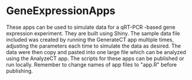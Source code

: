 # GeneExpressionApps
These apps can be used to simulate data for a qRT-PCR -based gene expression experiment. They are built using Shiny. The sample data file included was created by running the GenerateCT app multiple times, adjusting the parameters each time to simulate the data as desired. The data were then copy and pasted into one large file which can be analyzed using the AnalyzeCT app. The scripts for these apps can be published or run locally. 
Remember to change names of app files to "app.R" before publishing.
